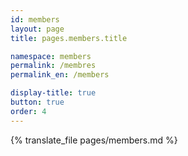 ```yaml
---
id: members
layout: page
title: pages.members.title

namespace: members
permalink: /membres
permalink_en: /members

display-title: true
button: true
order: 4
---
```


{% translate_file pages/members.md %}
